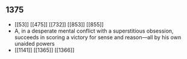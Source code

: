 ## 1375
- [[53]] [[475]] [[732]] [[853]] [[855]] 
- A, in a desperate mental conflict with a superstitious obsession, succeeds in scoring a victory for sense and reason—all by his own unaided powers
- [[1141]] [[1365]] [[1366]] 

